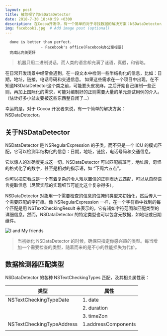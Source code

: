 ```yaml
---
layout: post
title: 被忽视了的NSDataDetector
date: 2018-7-30 18:40:59 +0300
description: 在Cocoa开发中，有一个简单的对于寻找数据的解决方案：NSDataDetector。 # Add post description (optional)
img: facebook1.jpg  # Add image post (optional)
---
```


      done is better than perfect.
                    - Facebook's office(Facebook办公室标语)
      完成比完美更好

> 机器只用二进制说话，而人类的语言却充满了谜语，真假，和省略。

在日常开发场景中经常会遇到，在一段文本中检测一些半结构化的信息，比如：日期，地址，链接，电话号码和交通信息。
如果这些需求在一个项目中出现，在不知道NSDataDetector这个类之前，可能要头皮发麻，之后开始自己编制一些正则，再加上国际化的需求，可能对编制好的正则需要大量的单元测试用例的介入。（估计好多小盆友要被这些东西整自闭了...）

幸运的是，对于 Cocoa 开发者来说，有一个简单的解决方案：NSDataDetector。

## 关于NSDataDetector
NSDataDetector 是 NSRegularExpression 的子类，而不只是一个 ICU 的模式匹配，它可以检测半结构化的信息：日期，地址，链接，电话号码和交通信息。

它以惊人的准确度完成这一切。NSDataDetector 可以匹配航班号，地址段，奇怪的格式化了的数字，甚至是相对的指示语，如 “下周六五点”。

你可以把它看成是一个有着复杂的令人难以置信的正则表达式匹配，可以从自然语言提取信息（尽管实际的实现细节可能比这个复杂得多）。

NSDataDetector 对象用一个需要检查的信息的位掩码类型来初始化，然后传入一个需要匹配的字符串。像 NSRegularExpression 一样，在一个字符串中找到的每个匹配是用 NSTextCheckingResult 来表示的，它有诸如字符范围和匹配类型的详细信息。然而，NSDataDetector 的特定类型也可以包含元数据，如地址或日期组件。

![I and My friends]({{site.baseurl}}/assets/img/NSDataDetector.jpg)

> 当初始化 NSDataDetector 的时候，确保只指定你感兴趣的类型。每当增加一个需要检查的类型，随着而来的是不小的性能损失为代价。

## 数据检测器匹配类型
NSDataDetector 的各种 NSTextCheckingTypes 匹配，及其相关属性表：

| 类型                      | 属性                |
| ------------------------- | ------------------- |
| NSTextCheckingTypeDate    | 1. date             |
|                           | 2. duration         |
|                           | 3. timeZon          |
| NSTextCheckingTypeAddress | 1.addressComponents |
|                           |                     |
